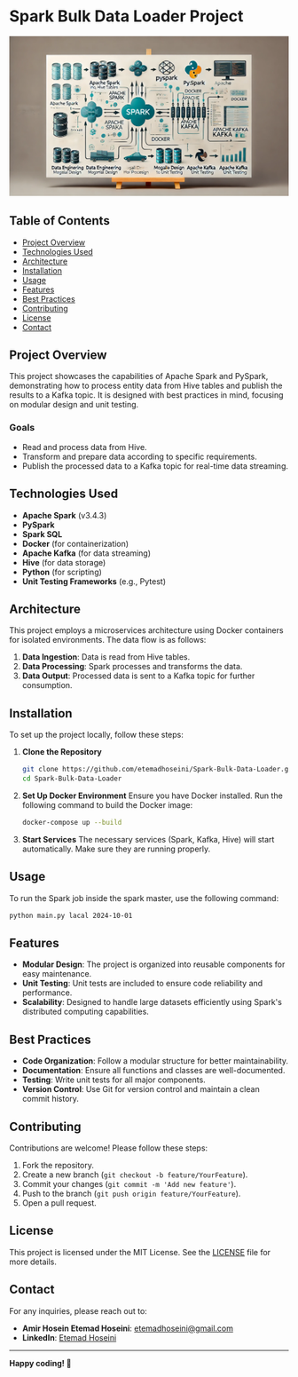 # Spark Bulk Data Loader Project

![Spark Bulk Data Loader Banner](assets/Spark_Bulk_Data_Loader_Project.png)

## Table of Contents
- [Project Overview](#project-overview)
- [Technologies Used](#technologies-used)
- [Architecture](#architecture)
- [Installation](#installation)
- [Usage](#usage)
- [Features](#features)
- [Best Practices](#best-practices)
- [Contributing](#contributing)
- [License](#license)
- [Contact](#contact)

## Project Overview

This project showcases the capabilities of Apache Spark and PySpark, demonstrating how to process entity data from Hive tables and publish the results to a Kafka topic. It is designed with best practices in mind, focusing on modular design and unit testing.

### Goals
- Read and process data from Hive.
- Transform and prepare data according to specific requirements.
- Publish the processed data to a Kafka topic for real-time data streaming.

## Technologies Used

- **Apache Spark** (v3.4.3)
- **PySpark**
- **Spark SQL**
- **Docker** (for containerization)
- **Apache Kafka** (for data streaming)
- **Hive** (for data storage)
- **Python** (for scripting)
- **Unit Testing Frameworks** (e.g., Pytest)

## Architecture

This project employs a microservices architecture using Docker containers for isolated environments. The data flow is as follows:

1. **Data Ingestion**: Data is read from Hive tables.
2. **Data Processing**: Spark processes and transforms the data.
3. **Data Output**: Processed data is sent to a Kafka topic for further consumption.

## Installation

To set up the project locally, follow these steps:

1. **Clone the Repository**
   ```bash
   git clone https://github.com/etemadhoseini/Spark-Bulk-Data-Loader.git
   cd Spark-Bulk-Data-Loader
   ```

2. **Set Up Docker Environment**
   Ensure you have Docker installed. Run the following command to build the Docker image:
   ```bash
   docker-compose up --build
   ```

3. **Start Services**
   The necessary services (Spark, Kafka, Hive) will start automatically. Make sure they are running properly.

## Usage

To run the Spark job inside the spark master, use the following command:

```bash
python main.py lacal 2024-10-01
```

## Features

- **Modular Design**: The project is organized into reusable components for easy maintenance.
- **Unit Testing**: Unit tests are included to ensure code reliability and performance.
- **Scalability**: Designed to handle large datasets efficiently using Spark's distributed computing capabilities.

## Best Practices

- **Code Organization**: Follow a modular structure for better maintainability.
- **Documentation**: Ensure all functions and classes are well-documented.
- **Testing**: Write unit tests for all major components.
- **Version Control**: Use Git for version control and maintain a clean commit history.

## Contributing

Contributions are welcome! Please follow these steps:

1. Fork the repository.
2. Create a new branch (`git checkout -b feature/YourFeature`).
3. Commit your changes (`git commit -m 'Add new feature'`).
4. Push to the branch (`git push origin feature/YourFeature`).
5. Open a pull request.

## License

This project is licensed under the MIT License. See the [LICENSE](assets/LICENCE) file for more details.

## Contact

For any inquiries, please reach out to:

- **Amir Hosein Etemad Hoseini**: [etemadhoseini@gmail.com](mailto:etemadhoseini@gmail.com)
- **LinkedIn**: [Etemad Hoseini](https://www.linkedin.com/in/etemadhoseini/)

---

**Happy coding! 🎉**

